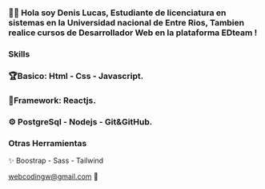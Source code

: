### 👋🏻 Hola soy Denis Lucas, Estudiante de licenciatura en sistemas en la Universidad nacional de Entre Rios, Tambien realice cursos de Desarrollador Web en la plataforma EDteam !
### Skills
### 🏆Basico: Html  - Css - Javascript.
### 👾Framework: Reactjs.
### ⚙️ PostgreSql - Nodejs - Git&GitHub.


### Otras Herramientas 

✨ Boostrap - Sass -  Tailwind



webcodingw@gmail.com 📧

